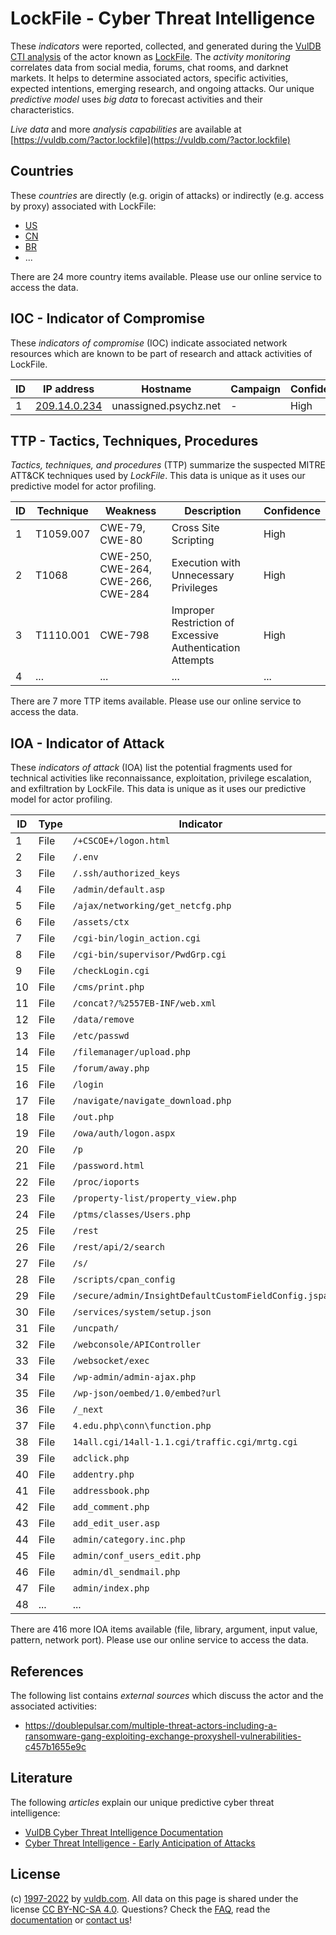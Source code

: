 # LockFile - Cyber Threat Intelligence

These _indicators_ were reported, collected, and generated during the [VulDB CTI analysis](https://vuldb.com/?kb.cti) of the actor known as [LockFile](https://vuldb.com/?actor.lockfile). The _activity monitoring_ correlates data from social media, forums, chat rooms, and darknet markets. It helps to determine associated actors, specific activities, expected intentions, emerging research, and ongoing attacks. Our unique _predictive model_ uses _big data_ to forecast activities and their characteristics.

_Live data_ and more _analysis capabilities_ are available at [https://vuldb.com/?actor.lockfile](https://vuldb.com/?actor.lockfile)

## Countries

These _countries_ are directly (e.g. origin of attacks) or indirectly (e.g. access by proxy) associated with LockFile:

* [US](https://vuldb.com/?country.us)
* [CN](https://vuldb.com/?country.cn)
* [BR](https://vuldb.com/?country.br)
* ...

There are 24 more country items available. Please use our online service to access the data.

## IOC - Indicator of Compromise

These _indicators of compromise_ (IOC) indicate associated network resources which are known to be part of research and attack activities of LockFile.

ID | IP address | Hostname | Campaign | Confidence
-- | ---------- | -------- | -------- | ----------
1 | [209.14.0.234](https://vuldb.com/?ip.209.14.0.234) | unassigned.psychz.net | - | High

## TTP - Tactics, Techniques, Procedures

_Tactics, techniques, and procedures_ (TTP) summarize the suspected MITRE ATT&CK techniques used by _LockFile_. This data is unique as it uses our predictive model for actor profiling.

ID | Technique | Weakness | Description | Confidence
-- | --------- | -------- | ----------- | ----------
1 | T1059.007 | CWE-79, CWE-80 | Cross Site Scripting | High
2 | T1068 | CWE-250, CWE-264, CWE-266, CWE-284 | Execution with Unnecessary Privileges | High
3 | T1110.001 | CWE-798 | Improper Restriction of Excessive Authentication Attempts | High
4 | ... | ... | ... | ...

There are 7 more TTP items available. Please use our online service to access the data.

## IOA - Indicator of Attack

These _indicators of attack_ (IOA) list the potential fragments used for technical activities like reconnaissance, exploitation, privilege escalation, and exfiltration by LockFile. This data is unique as it uses our predictive model for actor profiling.

ID | Type | Indicator | Confidence
-- | ---- | --------- | ----------
1 | File | `/+CSCOE+/logon.html` | High
2 | File | `/.env` | Low
3 | File | `/.ssh/authorized_keys` | High
4 | File | `/admin/default.asp` | High
5 | File | `/ajax/networking/get_netcfg.php` | High
6 | File | `/assets/ctx` | Medium
7 | File | `/cgi-bin/login_action.cgi` | High
8 | File | `/cgi-bin/supervisor/PwdGrp.cgi` | High
9 | File | `/checkLogin.cgi` | High
10 | File | `/cms/print.php` | High
11 | File | `/concat?/%2557EB-INF/web.xml` | High
12 | File | `/data/remove` | Medium
13 | File | `/etc/passwd` | Medium
14 | File | `/filemanager/upload.php` | High
15 | File | `/forum/away.php` | High
16 | File | `/login` | Low
17 | File | `/navigate/navigate_download.php` | High
18 | File | `/out.php` | Medium
19 | File | `/owa/auth/logon.aspx` | High
20 | File | `/p` | Low
21 | File | `/password.html` | High
22 | File | `/proc/ioports` | High
23 | File | `/property-list/property_view.php` | High
24 | File | `/ptms/classes/Users.php` | High
25 | File | `/rest` | Low
26 | File | `/rest/api/2/search` | High
27 | File | `/s/` | Low
28 | File | `/scripts/cpan_config` | High
29 | File | `/secure/admin/InsightDefaultCustomFieldConfig.jspa` | High
30 | File | `/services/system/setup.json` | High
31 | File | `/uncpath/` | Medium
32 | File | `/webconsole/APIController` | High
33 | File | `/websocket/exec` | High
34 | File | `/wp-admin/admin-ajax.php` | High
35 | File | `/wp-json/oembed/1.0/embed?url` | High
36 | File | `/_next` | Low
37 | File | `4.edu.php\conn\function.php` | High
38 | File | `14all.cgi/14all-1.1.cgi/traffic.cgi/mrtg.cgi` | High
39 | File | `adclick.php` | Medium
40 | File | `addentry.php` | Medium
41 | File | `addressbook.php` | High
42 | File | `add_comment.php` | High
43 | File | `add_edit_user.asp` | High
44 | File | `admin/category.inc.php` | High
45 | File | `admin/conf_users_edit.php` | High
46 | File | `admin/dl_sendmail.php` | High
47 | File | `admin/index.php` | High
48 | ... | ... | ...

There are 416 more IOA items available (file, library, argument, input value, pattern, network port). Please use our online service to access the data.

## References

The following list contains _external sources_ which discuss the actor and the associated activities:

* https://doublepulsar.com/multiple-threat-actors-including-a-ransomware-gang-exploiting-exchange-proxyshell-vulnerabilities-c457b1655e9c

## Literature

The following _articles_ explain our unique predictive cyber threat intelligence:

* [VulDB Cyber Threat Intelligence Documentation](https://vuldb.com/?kb.cti)
* [Cyber Threat Intelligence - Early Anticipation of Attacks](https://www.scip.ch/en/?labs.20201022)

## License

(c) [1997-2022](https://vuldb.com/?kb.changelog) by [vuldb.com](https://vuldb.com/?kb.about). All data on this page is shared under the license [CC BY-NC-SA 4.0](https://creativecommons.org/licenses/by-nc-sa/4.0/). Questions? Check the [FAQ](https://vuldb.com/?kb.faq), read the [documentation](https://vuldb.com/?kb) or [contact us](https://vuldb.com/?contact)!
